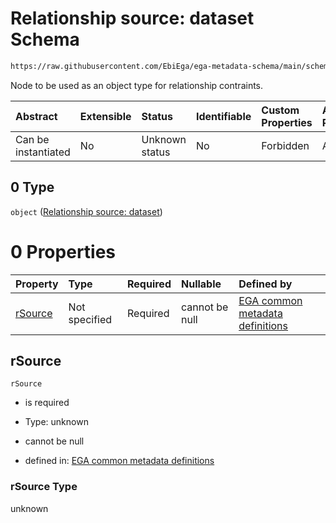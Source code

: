 # Relationship source: dataset Schema

```txt
https://raw.githubusercontent.com/EbiEga/ega-metadata-schema/main/schemas/EGA.dataset.json#/properties/datasetRelationships/items/allOf/1/anyOf/1/allOf/1/anyOf/0
```

Node to be used as an object type for relationship contraints.

| Abstract            | Extensible | Status         | Identifiable | Custom Properties | Additional Properties | Access Restrictions | Defined In                                                                     |
| :------------------ | :--------- | :------------- | :----------- | :---------------- | :-------------------- | :------------------ | :----------------------------------------------------------------------------- |
| Can be instantiated | No         | Unknown status | No           | Forbidden         | Allowed               | none                | [EGA.dataset.json\*](../../../schemas/EGA.dataset.json "open original schema") |

## 0 Type

`object` ([Relationship source: dataset](ega-4-defs-relationship-source-dataset.md))

# 0 Properties

| Property            | Type          | Required | Nullable       | Defined by                                                                                                                                                                                                                                       |
| :------------------ | :------------ | :------- | :------------- | :----------------------------------------------------------------------------------------------------------------------------------------------------------------------------------------------------------------------------------------------- |
| [rSource](#rsource) | Not specified | Required | cannot be null | [EGA common metadata definitions](ega-4-defs-relationship-source-dataset-properties-rsource.md "https://raw.githubusercontent.com/EbiEga/ega-metadata-schema/main/schemas/EGA.common-definitions.json#/$defs/rSourceDataset/properties/rSource") |

## rSource



`rSource`

* is required

* Type: unknown

* cannot be null

* defined in: [EGA common metadata definitions](ega-4-defs-relationship-source-dataset-properties-rsource.md "https://raw.githubusercontent.com/EbiEga/ega-metadata-schema/main/schemas/EGA.common-definitions.json#/$defs/rSourceDataset/properties/rSource")

### rSource Type

unknown
